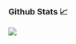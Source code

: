 ### Github Stats 📈
[![](https://github-readme-stats.vercel.app/api?username=reusteur73&theme=radical)]()
